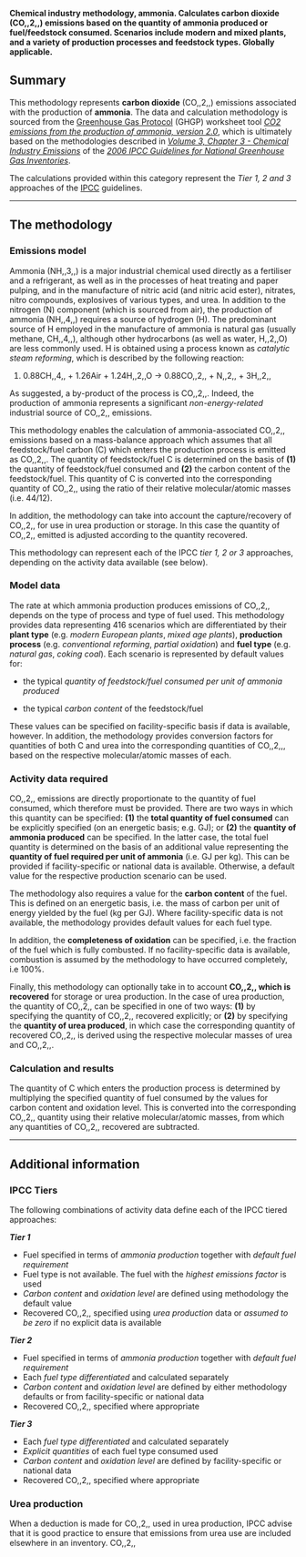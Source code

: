 **Chemical industry methodology, ammonia. Calculates carbon dioxide
(CO,,2,,) emissions based on the quantity of ammonia produced or
fuel/feedstock consumed. Scenarios include modern and mixed plants, and
a variety of production processes and feedstock types. Globally
applicable.**

## Summary

This methodology represents **carbon dioxide** (CO,,2,,) emissions
associated with the production of **ammonia**. The data and calculation
methodology is sourced from the [Greenhouse Gas
Protocol](Greenhouse_Gas_Protocol) (GHGP) worksheet tool *[CO2 emissions
from the production of ammonia,
version 2.0](http://www.ghgprotocol.org/downloads/calcs/Ammonia%202.0.xls)*,
which is ultimately based on the methodologies described in *[Volume 3,
Chapter 3 - Chemical Industry
Emissions](http://www.ipcc-nggip.iges.or.jp/public/2006gl/pdf/3_Volume3/V3_3_Ch3_Chemical_Industry.pdf)*
of the *[2006 IPCC Guidelines for National Greenhouse Gas
Inventories](http://www.ipcc-nggip.iges.or.jp/public/2006gl/index.html)*.

The calculations provided within this category represent the *Tier 1, 2
and 3* approaches of the [IPCC](IPCC) guidelines.

-----

## The methodology

### Emissions model

Ammonia (NH,,3,,) is a major industrial chemical used directly as a
fertiliser and a refrigerant, as well as in the processes of heat
treating and paper pulping, and in the manufacture of nitric acid (and
nitric acid ester), nitrates, nitro compounds, explosives of various
types, and urea. In addition to the nitrogen (N) component (which is
sourced from air), the production of ammonia (NH,,4,,) requires a source
of hydrogen (H). The predominant source of H employed in the manufacture
of ammonia is natural gas (usually methane, CH,,4,,), although other
hydrocarbons (as well as water, H,,2,,O) are less commonly used. H is
obtained using a process known as *catalytic steam reforming*, which is
described by the following reaction:

1.  0.88CH,,4,, + 1.26Air + 1.24H,,2,,O → 0.88CO,,2,, + N,,2,, + 3H,,2,,

As suggested, a by-product of the process is CO,,2,,. Indeed, the
production of ammonia represents a significant *non-energy-related*
industrial source of CO,,2,, emissions.

This methodology enables the calculation of ammonia-associated CO,,2,,
emissions based on a mass-balance approach which assumes that all
feedstock/fuel carbon (C) which enters the production process is emitted
as CO,,2,,. The quantity of feedstock/fuel C is determined on the basis
of **(1)** the quantity of feedstock/fuel consumed and **(2)** the
carbon content of the feedstock/fuel. This quantity of C is converted
into the corresponding quantity of CO,,2,, using the ratio of their
relative molecular/atomic masses (i.e. 44/12).

In addition, the methodology can take into account the capture/recovery
of CO,,2,, for use in urea production or storage. In this case the
quantity of CO,,2,, emitted is adjusted according to the quantity
recovered.

This methodology can represent each of the IPCC *tier 1, 2 or 3*
approaches, depending on the activity data available (see below).

### Model data

The rate at which ammonia production produces emissions of CO,,2,,
depends on the type of process and type of fuel used. This methodology
provides data representing 416 scenarios which are differentiated by
their **plant type** (e.g. *modern European plants*, *mixed age
plants*), **production process** (e.g. *conventional reforming*,
*partial oxidation*) and **fuel type** (e.g. *natural gas*, *coking
coal*). Each scenario is represented by default values for:

  - the typical *quantity of feedstock/fuel consumed per unit of ammonia
    produced*

<!-- end list -->

  - the typical *carbon content* of the feedstock/fuel

These values can be specified on facility-specific basis if data is
available, however. In addition, the methodology provides conversion
factors for quantities of both C and urea into the corresponding
quantities of CO,,2,,, based on the respective molecular/atomic masses
of each.

### Activity data required

CO,,2,, emissions are directly proportionate to the quantity of fuel
consumed, which therefore must be provided. There are two ways in which
this quantity can be specified: **(1)** the **total quantity of fuel
consumed** can be explicitly specified (on an energetic basis; e.g. GJ);
or **(2)** the **quantity of ammonia produced** can be specified. In the
latter case, the total fuel quantity is determined on the basis of an
additional value representing the **quantity of fuel required per unit
of ammonia** (i.e. GJ per kg). This can be provided if facility-specific
or national data is available. Otherwise, a default value for the
respective production scenario can be used.

The methodology also requires a value for the **carbon content** of the
fuel. This is defined on an energetic basis, i.e. the mass of carbon per
unit of energy yielded by the fuel (kg per GJ). Where facility-specific
data is not available, the methodology provides default values for each
fuel type.

In addition, the **completeness of oxidation** can be specified, i.e.
the fraction of the fuel which is fully combusted. If no
facility-specific data is available, combustion is assumed by the
methodology to have occurred completely, i.e 100%.

Finally, this methodology can optionally take in to account **CO,,2,,
which is recovered** for storage or urea production. In the case of urea
production, the quantity of CO,,2,, can be specified in one of two ways:
**(1)** by specifying the quantity of CO,,2,, recovered explicitly; or
**(2)** by specifying the **quantity of urea produced**, in which case
the corresponding quantity of recovered CO,,2,, is derived using the
respective molecular masses of urea and CO,,2,,.

### Calculation and results

The quantity of C which enters the production process is determined by
multiplying the specified quantity of fuel consumed by the values for
carbon content and oxidation level. This is converted into the
corresponding CO,,2,, quantity using their relative molecular/atomic
masses, from which any quantities of CO,,2,, recovered are subtracted.

-----

## Additional information

### IPCC Tiers

The following combinations of activity data define each of the IPCC
tiered approaches:

***Tier 1***

  - Fuel specified in terms of *ammonia production* together with
    *default fuel requirement*
  - Fuel type is not available. The fuel with the *highest emissions
    factor* is used
  - *Carbon content* and *oxidation level* are defined using methodology
    the default value
  - Recovered CO,,2,, specified using *urea production* data or *assumed
    to be zero* if no explicit data is available

***Tier 2***

  - Fuel specified in terms of *ammonia production* together with
    *default fuel requirement*
  - Each *fuel type differentiated* and calculated separately
  - *Carbon content* and *oxidation level* are defined by either
    methodology defaults or from facility-specific or national data
  - Recovered CO,,2,, specified where appropriate

***Tier 3***

  - Each *fuel type differentiated* and calculated separately
  - *Explicit quantities* of each fuel type consumed used
  - *Carbon content* and *oxidation level* are defined by
    facility-specific or national data
  - Recovered CO,,2,, specified where appropriate

### Urea production

When a deduction is made for CO,,2,, used in urea production, IPCC
advise that it is good practice to ensure that emissions from urea use
are included elsewhere in an inventory. CO,,2,,
